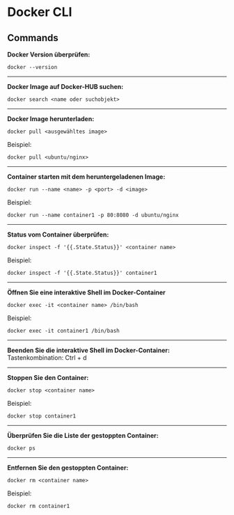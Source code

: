 # Docker CLI

## Commands

**Docker Version überprüfen:**
 ```
 docker --version
 ```
***

**Docker Image auf Docker-HUB suchen:**

```
docker search <name oder suchobjekt>
```
***

**Docker Image herunterladen:**

```
docker pull <ausgewähltes image>
```
Beispiel: 
```
docker pull <ubuntu/nginx>
```
***

**Container starten mit dem heruntergeladenen Image:**
```
docker run --name <name> -p <port> -d <image>
```
Beispiel:
```
docker run --name container1 -p 80:8080 -d ubuntu/nginx
```

*** 


**Status vom Container überprüfen:**

```
docker inspect -f '{{.State.Status}}' <container name>
```
Beispiel:
```
docker inspect -f '{{.State.Status}}' container1
```

***

**Öffnen Sie eine interaktive Shell im Docker-Container**

```
docker exec -it <container name> /bin/bash
```
Beispiel:
```
docker exec -it container1 /bin/bash
```

***

**Beenden Sie die interaktive Shell im Docker-Container:**
Tastenkombination: Ctrl + d


***

**Stoppen Sie den Container:**

```
docker stop <container name>
```
Beispiel:

```
docker stop container1
```

***

**Überprüfen Sie die Liste der gestoppten Container:**

```
docker ps
```

***

**Entfernen Sie den gestoppten Container:**

```
docker rm <container name>
```
Beispiel:
```
docker rm container1
```